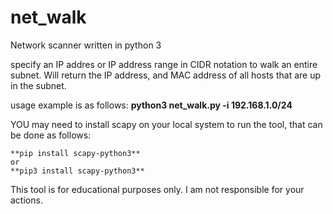 # net_walk
Network scanner written in python 3

specify an IP addres or IP address range in CIDR notation to walk an entire subnet. 
Will return the IP address, and MAC address of all hosts that are up in the subnet. 

usage example is as follows:
  **python3 net_walk.py -i 192.168.1.0/24**
  
  YOU may need to install scapy on your local system to run the tool, that can be done as follows:
  
    **pip install scapy-python3**
    or
    **pip3 install scapy-python3**


This tool is for educational purposes only. I am not responsible for your actions. 
